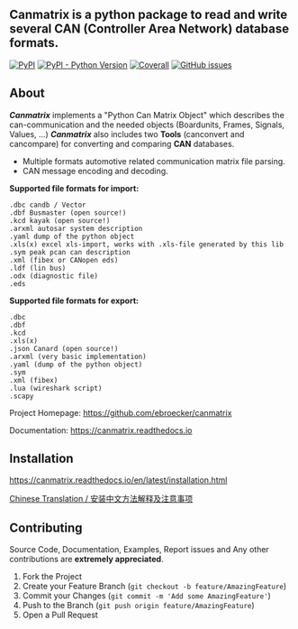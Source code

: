 ## Canmatrix is a python package to read and write several CAN (Controller Area Network) database formats.

[![PyPI](https://img.shields.io/pypi/v/canmatrix.svg)](https://pypi.org/project/canmatrix/)
[![PyPI - Python Version](https://img.shields.io/pypi/pyversions/canmatrix.svg)](https://pypi.org/project/canmatrix/)
[![Coverall](https://coveralls.io/repos/github/ebroecker/canmatrix/badge.svg?branch=development)](https://coveralls.io/github/ebroecker/canmatrix?branch=development)
[![GitHub issues](https://img.shields.io/github/issues-raw/ebroecker/canmatrix.svg)](https://github.com/ebroecker/canmatrix/issues)


## About

***Canmatrix*** implements a "Python Can Matrix Object" which describes the can-communication and the needed objects (Boardunits, Frames, Signals, Values, ...)
***Canmatrix*** also includes two **Tools** (canconvert and cancompare) for converting and comparing **CAN** databases.

- Multiple formats automotive related communication matrix file parsing.
- CAN message encoding and decoding.

**Supported file formats for import:**

    .dbc candb / Vector
    .dbf Busmaster (open source!)
    .kcd kayak (open source!)
    .arxml autosar system description
    .yaml dump of the python object
    .xls(x) excel xls-import, works with .xls-file generated by this lib
    .sym peak pcan can description
    .xml (fibex or CANopen eds)
    .ldf (lin bus) 
    .odx (diagnostic file)
    .eds

**Supported file formats for export:**

    .dbc
    .dbf
    .kcd
    .xls(x)
    .json Canard (open source!)
    .arxml (very basic implementation)
    .yaml (dump of the python object)
    .sym
    .xml (fibex)
    .lua (wireshark script)
    .scapy 

Project Homepage: https://github.com/ebroecker/canmatrix

Documentation: https://canmatrix.readthedocs.io


## Installation

https://canmatrix.readthedocs.io/en/latest/installation.html

[Chinese Translation / 安装中文方法解释及注意事项](https://github.com/ebroecker/canmatrix/wiki/%E5%AE%89%E8%A3%85%E4%B8%AD%E6%96%87%E6%96%B9%E6%B3%95%E8%A7%A3%E9%87%8A%E5%8F%8A%E6%B3%A8%E6%84%8F%E4%BA%8B%E9%A1%B9)


## Contributing

Source Code, Documentation, Examples, Report issues and Any other contributions are **extremely appreciated**.

1. Fork the Project
2. Create your Feature Branch (`git checkout -b feature/AmazingFeature`)
3. Commit your Changes (`git commit -m 'Add some AmazingFeature'`)
4. Push to the Branch (`git push origin feature/AmazingFeature`)
5. Open a Pull Request
